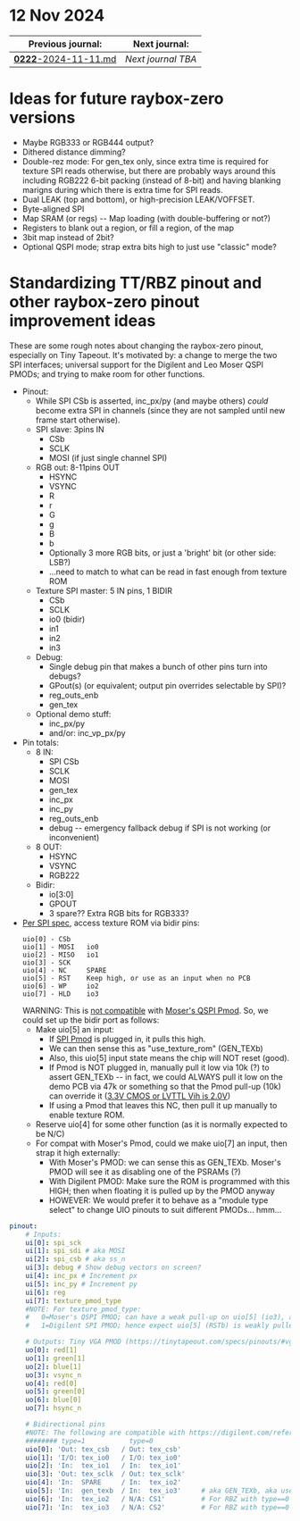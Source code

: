 # 12 Nov 2024

| Previous journal: | Next journal: |
|-|-|
| [**0222**-2024-11-11.md](./0222-2024-11-11.md) | *Next journal TBA* |

# Ideas for future raybox-zero versions

*   Maybe RGB333 or RGB444 output?
*   Dithered distance dimming?
*   Double-rez mode: For gen_tex only, since extra time is required for texture SPI reads otherwise, but there are probably ways around this including RGB222 6-bit packing (instead of 8-bit) and having blanking marigns during which there is extra time for SPI reads.
*   Dual LEAK (top and bottom), or high-precision LEAK/VOFFSET.
*   Byte-aligned SPI
*   Map SRAM (or regs) -- Map loading (with double-buffering or not?)
*   Registers to blank out a region, or fill a region, of the map
*   3bit map instead of 2bit?
*   Optional QSPI mode; strap extra bits high to just use "classic" mode?


# Standardizing TT/RBZ pinout and other raybox-zero pinout improvement ideas

These are some rough notes about changing the raybox-zero pinout, especially on Tiny Tapeout. It's motivated by: a change to merge the two SPI interfaces; universal support for the Digilent and Leo Moser QSPI PMODs; and trying to make room for other functions.

*   Pinout:
    *   While SPI CSb is asserted, inc_px/py (and maybe others) *could* become extra SPI in channels (since they are not sampled until new frame start otherwise).
    *   SPI slave: 3pins IN
        *   CSb
        *   SCLK
        *   MOSI (if just single channel SPI)
    *   RGB out: 8-11pins OUT
        *   HSYNC
        *   VSYNC
        *   R
        *   r
        *   G
        *   g
        *   B
        *   b
        *   Optionally 3 more RGB bits, or just a 'bright' bit (or other side: LSB?)
        *   ...need to match to what can be read in fast enough from texture ROM
    *   Texture SPI master: 5 IN pins, 1 BIDIR
        *   CSb
        *   SCLK
        *   io0 (bidir)
        *   in1
        *   in2
        *   in3
    *   Debug:
        *   Single debug pin that makes a bunch of other pins turn into debugs?
        *   GPout(s) (or equivalent; output pin overrides selectable by SPI)?
        *   reg_outs_enb
        *   gen_tex
    *   Optional demo stuff:
        *   inc_px/py
        *   and/or: inc_vp_px/py
*   Pin totals:
    *   8 IN:
        *   SPI CSb
        *   SCLK
        *   MOSI
        *   gen_tex
        *   inc_px
        *   inc_py
        *   reg_outs_enb
        *   debug -- emergency fallback debug if SPI is not working (or inconvenient)
    *   8 OUT:
        *   HSYNC
        *   VSYNC
        *   RGB222
    *   Bidir:
        *   io[3:0]
        *   GPOUT
        *   3 spare?? Extra RGB bits for RGB333?
*   [Per SPI spec](https://tinytapeout.com/specs/pinouts/#spi), access texture ROM via bidir pins:
    ```
    uio[0] - CSb
    uio[1] - MOSI   io0
    uio[2] - MISO   io1
    uio[3] - SCK    
    uio[4] - NC     SPARE
    uio[5] - RST    Keep high, or use as an input when no PCB
    uio[6] - WP     io2
    uio[7] - HLD    io3
    ```
    WARNING: This is [not compatible](https://tinytapeout.com/specs/pinouts/#qspi-flash-and-psram) with [Moser's QSPI Pmod](https://github.com/mole99/qspi-pmod).
    So, we could set up the bidir port as follows:
    *   Make uio[5] an input:
        *   If [SPI Pmod](https://digilent.com/reference/pmod/pmodsf3/start) is plugged in, it pulls this high.
        *   We can then sense this as "use_texture_rom" (GEN_TEXb)
        *   Also, this uio[5] input state means the chip will NOT reset (good).
        *   If Pmod is NOT plugged in, manually pull it low via 10k (?) to assert GEN_TEXb -- in fact, we could ALWAYS pull it low on the demo PCB via 47k or something so that the Pmod pull-up (10k) can override it ([3.3V CMOS or LVTTL Vih is 2.0V](https://www.fpgakey.com/wiki/details/146))
        *   If using a Pmod that leaves this NC, then pull it up manually to enable texture ROM.
    *   Reserve uio[4] for some other function (as it is normally expected to be N/C)
    *   For compat with Moser's Pmod, could we make uio[7] an input, then strap it high externally:
        *   With Moser's PMOD: we can sense this as GEN_TEXb. Moser's PMOD will see it as disabling one of the PSRAMs (?)
        *   With Digilent PMOD: Make sure the ROM is programmed with this HIGH; then when floating it is pulled up by the PMOD anyway
        *   HOWEVER: We would prefer it to behave as a "module type select" to change UIO pinouts to suit different PMODs... hmm...

```yaml
pinout:
    # Inputs:
    ui[0]: spi_sck
    ui[1]: spi_sdi # aka MOSI
    ui[2]: spi_csb # aka ss_n
    ui[3]: debug # Show debug vectors on screen?
    ui[4]: inc_px # Increment px
    ui[5]: inc_py # Increment py
    ui[6]: reg
    ui[7]: texture_pmod_type
    #NOTE: For texture_pmod_type:
    #   0=Moser's QSPI PMOD; can have a weak pull-up on uio[5] (io3), and ensure io3 bits are 1 in ROM to avoid GEN_TEXb. NOTE: Looks like there are jumpers to enable/disable the chips...?
    #   1=Digilent SPI PMOD; hence expect uio[5] (RSTb) is weakly pulled up anyway, but can be pulled low for GEN_TEXb instead.

    # Outputs: Tiny VGA PMOD (https://tinytapeout.com/specs/pinouts/#vga-output)
    uo[0]: red[1]
    uo[1]: green[1]
    uo[2]: blue[1]
    uo[3]: vsync_n
    uo[4]: red[0]
    uo[5]: green[0]
    uo[6]: blue[0]
    uo[7]: hsync_n

    # Bidirectional pins
    #NOTE: The following are compatible with https://digilent.com/reference/pmod/pmodsf3/start
    ######## type=1           type=0
    uio[0]: 'Out: tex_csb   / Out: tex_csb'
    uio[1]: 'I/O: tex_io0   / I/O: tex_io0'
    uio[2]: 'In:  tex_io1   / In:  tex_io1'
    uio[3]: 'Out: tex_sclk  / Out: tex_sclk'
    uio[4]: 'In:  SPARE     / In:  tex_io2'
    uio[5]: 'In:  gen_texb  / In:  tex_io3'     # aka GEN_TEXb, aka use_texture_spi
    uio[6]: 'In:  tex_io2   / N/A: CS1'         # For RBZ with type==0 make it output 1 (disable RAM A)?
    uio[7]: 'In:  tex_io3   / N/A: CS2'         # For RBZ with type==0 make it output 1 (disable RAM B)? Otherwise unused for type==1, or MAYBE SPARE
```

